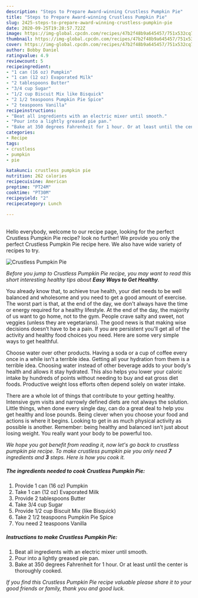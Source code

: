 ```yaml
---
description: "Steps to Prepare Award-winning Crustless Pumpkin Pie"
title: "Steps to Prepare Award-winning Crustless Pumpkin Pie"
slug: 2425-steps-to-prepare-award-winning-crustless-pumpkin-pie
date: 2020-09-25T19:28:57.722Z
image: https://img-global.cpcdn.com/recipes/47b2f48b9a645457/751x532cq70/crustless-pumpkin-pie-recipe-main-photo.jpg
thumbnail: https://img-global.cpcdn.com/recipes/47b2f48b9a645457/751x532cq70/crustless-pumpkin-pie-recipe-main-photo.jpg
cover: https://img-global.cpcdn.com/recipes/47b2f48b9a645457/751x532cq70/crustless-pumpkin-pie-recipe-main-photo.jpg
author: Bobby Daniel
ratingvalue: 4.9
reviewcount: 5
recipeingredient:
- "1 can (16 oz) Pumpkin"
- "1 can (12 oz) Evaporated Milk"
- "2 tablespoons Butter"
- "3/4 cup Sugar"
- "1/2 cup Biscuit Mix like Bisquick"
- "2 1/2 teaspoons Pumpkin Pie Spice"
- "2 teaspoons Vanilla"
recipeinstructions:
- "Beat all ingredients with an electric mixer until smooth."
- "Pour into a lightly greased pie pan."
- "Bake at 350 degrees Fahrenheit for 1 hour. Or at least until the center is thoroughly cooked."
categories:
- Recipe
tags:
- crustless
- pumpkin
- pie

katakunci: crustless pumpkin pie 
nutrition: 262 calories
recipecuisine: American
preptime: "PT24M"
cooktime: "PT30M"
recipeyield: "2"
recipecategory: Lunch

---
```

<br>
Hello everybody, welcome to our recipe page, looking for the perfect Crustless Pumpkin Pie recipe? look no further! We provide you only the perfect Crustless Pumpkin Pie recipe here. We also have wide variety of recipes to try.
<br>


![Crustless Pumpkin Pie](https://img-global.cpcdn.com/recipes/47b2f48b9a645457/751x532cq70/crustless-pumpkin-pie-recipe-main-photo.jpg)

<i>Before you jump to Crustless Pumpkin Pie recipe, you may want to read this short interesting healthy tips about <strong>Easy Ways to Get Healthy</strong>.</i>

You already know that, to achieve true health, your diet needs to be well balanced and wholesome and you need to get a good amount of exercise. The worst part is that, at the end of the day, we don't always have the time or energy required for a healthy lifestyle. At the end of the day, the majority of us want to go home, not to the gym. People crave salty and sweet, not veggies (unless they are vegetarians). The good news is that making wise decisions doesn’t have to be a pain. If you are persistent you'll get all of the activity and healthy food choices you need. Here are some very simple ways to get healthful.

Choose water over other products. Having a soda or a cup of coffee every once in a while isn’t a terrible idea. Getting all your hydration from them is a terrible idea. Choosing water instead of other beverage adds to your body's health and allows it stay hydrated. This also helps you lower your caloric intake by hundreds of points without needing to buy and eat gross diet foods. Productive weight loss efforts often depend solely on water intake.

There are a whole lot of things that contribute to your getting healthy. Intensive gym visits and narrowly defined diets are not always the solution. Little things, when done every single day, can do a great deal to help you get healthy and lose pounds. Being clever when you choose your food and actions is where it begins. Looking to get in as much physical activity as possible is another. Remember: being healthy and balanced isn’t just about losing weight. You really want your body to be powerful too. 


<i>We hope you got benefit from reading it, now let's go back to crustless pumpkin pie recipe. To make crustless pumpkin pie you only need <strong>7</strong> ingredients and <strong>3</strong> steps. Here is how you cook it.
</i>

##### The ingredients needed to cook Crustless Pumpkin Pie:

1. Provide 1 can (16 oz) Pumpkin
1. Take 1 can (12 oz) Evaporated Milk
1. Provide 2 tablespoons Butter
1. Take 3/4 cup Sugar
1. Provide 1/2 cup Biscuit Mix (like Bisquick)
1. Take 2 1/2 teaspoons Pumpkin Pie Spice
1. You need 2 teaspoons Vanilla


##### Instructions to make Crustless Pumpkin Pie:

1. Beat all ingredients with an electric mixer until smooth.
1. Pour into a lightly greased pie pan.
1. Bake at 350 degrees Fahrenheit for 1 hour. Or at least until the center is thoroughly cooked.


<i>If you find this Crustless Pumpkin Pie recipe valuable please share it to your good friends or family, thank you and good luck.</i>
